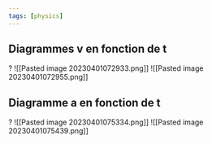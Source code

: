 ```yaml
---
tags: [physics] 
---
```


## Diagrammes v en fonction de t
?
![[Pasted image 20230401072933.png]]
![[Pasted image 20230401072955.png]]

## Diagramme a en fonction de t
?
![[Pasted image 20230401075334.png]]
![[Pasted image 20230401075439.png]]
